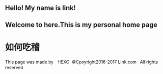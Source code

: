 ## Hello! My name is link!
## Welcome to here.This is my personal home page 

# 如何吃稽

This page was made by　HEXO
  ©Cpoyright2016-2017 Link.com
      All rights reserved
